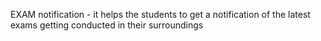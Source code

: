 EXAM notification -
it helps the students to get a notification of the latest exams getting conducted in their surroundings 
